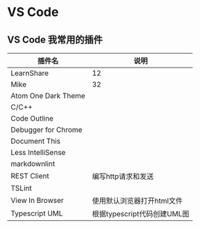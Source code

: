 # VS Code

## VS Code 我常用的插件

| 插件名              | 说明                        |
|---------------------|-----------------------------|
| LearnShare          | 12                          |
| Mike                | 32                          |
| Atom One Dark Theme |                             |
| C/C++               |                             |
| Code Outline        |                             |
| Debugger for Chrome |                             |
| Document This       |                             |
| Less IntelliSense   |                             |
| markdownlint        |                             |
| REST Client         | 编写http请求和发送          |
| TSLint              |                             |
| View In Browser     | 使用默认浏览器打开html文件  |
| Typescript UML      | 根据typescript代码创建UML图 |